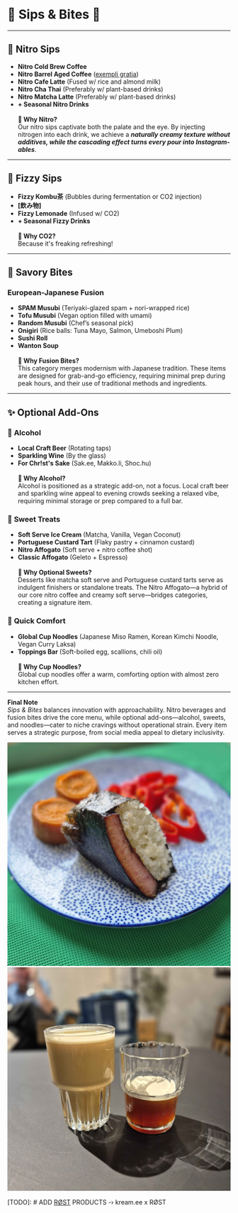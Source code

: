 # 🧋 Sips & Bites 🍙  

---

## 🥤 **Nitro Sips**  
- **Nitro Cold Brew Coffee**
- **Nitro Barrel Aged Coffee** ([exempli gratia](asset/PXL_20220223_212155843.PORTRAIT.JPG))
- **Nitro Cafe Latte**  (Fused w/ rice and almond milk)  
- **Nitro Cha Thai**  (Preferably w/ plant-based drinks)
- **Nitro Matcha Latte**  (Preferably w/ plant-based drinks)
- **+ Seasonal Nitro Drinks**  
\
   **🤔 Why Nitro?**  
   Our nitro sips captivate both the palate and the eye. By injecting nitrogen into each drink, we achieve a ***naturally creamy texture without additives, while the cascading effect turns every pour into Instagram-ables***.

---

## 🍾 **Fizzy Sips**  
- **Fizzy Kombu茶** (Bubbles during fermentation or CO2 injection)
- **[飲み物]** 
- **Fizzy Lemonade**  (Infused w/ CO2)
- **+ Seasonal Fizzy Drinks**  
\
   **🤔 Why CO2?**  
   Because it's freaking refreshing!

---

## 🍣 **Savory Bites**  

### **European-Japanese Fusion**  
- **SPAM Musubi** (Teriyaki-glazed spam + nori-wrapped rice)
- **Tofu Musubi** (Vegan option filled with umami)
- **Random Musubi** (Chef’s seasonal pick)  
- **Onigiri** (Rice balls: Tuna Mayo, Salmon, Umeboshi Plum) 
- **Sushi Roll** 
- **Wanton Soup** \
\
   **🤔 Why Fusion Bites?**  
   This category merges modernism with Japanese tradition. These items are designed for grab-and-go efficiency, requiring minimal prep during peak hours, and their use of traditional methods and ingredients.

---

## ✨ **Optional Add-Ons**  

### 🥂 **Alcohol**  
- **Local Craft Beer** (Rotating taps)  
- **Sparkling Wine** (By the glass)
- **For Chr!st's Sake** (Sak.ee, Makko.li, Shoc.hu) \
\
   **🤔 Why Alcohol?**  
   Alcohol is positioned as a strategic add-on, not a focus. Local craft beer and sparkling wine appeal to evening crowds seeking a relaxed vibe, requiring minimal storage or prep compared to a full bar. 

### 🍦 **Sweet Treats**  
- **Soft Serve Ice Cream** (Matcha, Vanilla, Vegan Coconut)  
- **Portuguese Custard Tart** (Flaky pastry + cinnamon custard)  
- **Nitro Affogato** (Soft serve + nitro coffee shot)
- **Classic Affogato** (Geleto + Espresso)  \
\
   **🤔 Why Optional Sweets?**  
   Desserts like matcha soft serve and Portuguese custard tarts serve as indulgent finishers or standalone treats. The Nitro Affogato—a hybrid of our core nitro coffee and creamy soft serve—bridges categories, creating a signature item. 

### 🍜 **Quick Comfort**  
- **Global Cup Noodles** (Japanese Miso Ramen, Korean Kimchi Noodle, Vegan Curry Laksa)  
- **Toppings Bar** (Soft-boiled egg, scallions, chili oil)  
\
   **🤔 Why Cup Noodles?**  
   Global cup noodles offer a warm, comforting option with almost zero kitchen effort. 

---

**Final Note**  
*Sips & Bites* balances innovation with approachability. Nitro beverages and fusion bites drive the core menu, while optional add-ons—alcohol, sweets, and noodles—cater to niche cravings without operational strain. Every item serves a strategic purpose, from social media appeal to dietary inclusivity.  

![foto00](asset/20250225_100057.jpg)
![foto01](asset/20250225_132729.jpg)

[TODO]: # ADD [RØST](http://rost.ee/) PRODUCTS -› kream.ee x RØST
 
